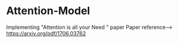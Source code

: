 # Attention-Model
Implementing "Attention is all your Need " paper
Paper reference--> https://arxiv.org/pdf/1706.03762
